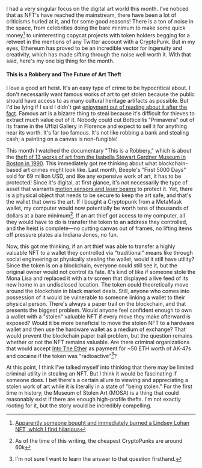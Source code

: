 I had a very singular focus on the digital art world this month. I've noticed that as NFT's have reached the mainstream, there have been a lot of criticisms hurled at it, and for some good reasons! There is a ton of noise in the space, from celebrities doing the bare minimum to make some quick money[^1] to uninteresting copycat projects with token holders begging for a retweet in the mentions of any Twitter account with a CryptoPunk. But in my eyes, Ethereum has proved to be an incredible vector for ingenuity and creativity, which has made sifting through the noise well worth it. With that said, here's my one big thing for the month.

#### This is a Robbery and The Future of Art Theft
I love a good art heist. It's an easy type of crime to be hypocritical about. I don't necessarily want famous works of art to get stolen because the public should have access to as many cultural heritage artifacts as possible. But I'd be lying if I said I didn't get [enjoyment out of reading about it after the fact](https://www.newyorker.com/magazine/2019/01/14/the-french-burglar-who-pulled-off-his-generations-biggest-art-heist). Famous art is a bizarre thing to steal because it's difficult for thieves to extract much value out of it. Nobody could cut Botticellis "Primavera" out of its frame in the Uffizi Gallery in Florence and expect to sell it for anything near its worth. It's far too famous. It's not like robbing a bank and stealing cash; a painting on a canvas is non-fungible!

This month I watched the documentary "This is a Robbery," which is about the [theft of 13 works of art from the Isabella Stewart Gardner Museum in Boston in 1990](https://www.gardnermuseum.org/about/theft-story). This immediately got me thinking about what blockchain-based art crimes might look like. Last month, Beeple's "First 5000 Days" sold for 69 million USD, and like any expensive work of art, it has to be protected! Since it's digital, at first glance, it's not necessarily the type of asset that warrants [motion sensors and laser beams](https://www.youtube.com/watch?v=mr834Cs9ncs) to protect it. Yet, there is a physical object that needs to be secure to keep the art safe, and that's the wallet that owns the art. If I bought a Cryptopunk from a MetaMask wallet, my computer would now potentially be worth tens of thousands of dollars at a bare minimum[^2]. If an art thief got access to my computer, all they would have to do is transfer the token to an address they controlled, and the heist is complete—no cutting canvas out of frames, no lifting items off pressure plates ala Indiana Jones, no fun.

Now, this got me thinking, if an art thief was able to transfer a highly valuable NFT to a wallet they controlled via "traditional" means like through social engineering or physically stealing the wallet, would it still have utility? Since the token is on a blockchain, everyone could still see it, but the original owner would not control its fate. It's kind of like if someone stole the Mona Lisa and replaced it with a tv screen that displayed a live feed of its new home in an undisclosed location. The token could theoretically move around the blockchain in black market deals. Still, anyone who comes into possession of it would be vulnerable to someone linking a wallet to their physical person. There's always a paper trail on the blockchain, and that presents the biggest problem. Would anyone feel confident enough to own a wallet with a "stolen" valuable NFT if every move they make afterward is exposed? Would it be more beneficial to move the stolen NFT to a hardware wallet and then use the hardware wallet as a medium of exchange? That would prevent the blockchain paper trail problem, but the question remains whether or not the NFT remains valuable. Are there criminal organizations that would accept [Into The Ether](https://opensea.io/assets/0xd92e44ac213b9ebda0178e1523cc0ce177b7fa96/100030008) as payment for ~50 ETH worth of AK-47s and cocaine if the token was "radioactive"[^3]? 

At this point, I think I've talked myself into thinking that there may be limited criminal utility in stealing an NFT. But I think it would be fascinating if someone does. I bet there's a certain allure to viewing and appreciating a stolen work of art while it is literally in a state of "being stolen." For the first time in history, the Museum of Stolen Art (MOSA) is a thing that could reasonably exist if there are enough high-profile thefts. I'm not exactly rooting for it, but the story would be incredibly compelling.

[^1]: [Apparently someone bought and immediately burned a Lindsey Lohan NFT, which I find hilarious](https://twitter.com/0x_b1/status/1360279013047078914)

[^2]: As of the time of this writing, the cheapest CryptoPunks are around 60k

[^3]: I'm not sure I want to learn the answer to that question firsthand.